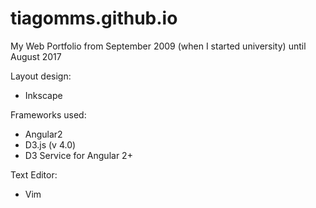 # tiagomms.github.io
My Web Portfolio from September 2009 (when I started university) until August 2017

Layout design:
- Inkscape

Frameworks used:
- Angular2
- D3.js (v 4.0)
- D3 Service for Angular 2+

Text Editor:
- Vim

